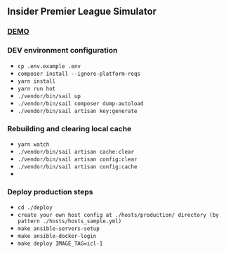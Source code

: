 ## Insider Premier League Simulator

### [DEMO](https://188.120.254.134)

### DEV environment configuration

- `cp .env.example .env`
- `composer install --ignore-platform-reqs`
- `yarn install`
- `yarn run hot`
- `./vendor/bin/sail up`
- `./vendor/bin/sail composer dump-autoload`
- `./vendor/bin/sail artisan key:generate`

### Rebuilding and clearing local cache

- `yarn watch`
- `./vendor/bin/sail artisan cache:clear`
- `./vendor/bin/sail artisan config:clear`
- `./vendor/bin/sail artisan config:cache`
- 
### Deploy production steps
- `cd ./deploy`
- `create your own host config at ./hosts/production/ directory (by pattern ./hosts/hosts_sample.yml)`
- `make ansible-servers-setup`
- `make ansible-docker-login`
- `make deploy IMAGE_TAG=icl-1`
